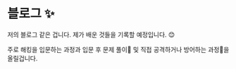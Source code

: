 # 블로그 ✨
저의 블로그 같은 겁니다. 제가 배운 것들을 기록할 예정입니다. 😊

주로 해킹을 입문하는 과정과 입문 후 문제 풀이📃 및 직접 공격하거나 방어하는 과정🔨을 올릴겁니다.
